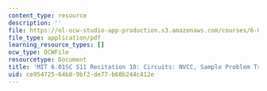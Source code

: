 ```yaml
---
content_type: resource
description: ''
file: https://ol-ocw-studio-app-production.s3.amazonaws.com/courses/6-01sc-introduction-to-electrical-engineering-and-computer-science-i-spring-2011/ce95472564b89bf2de77b68b244c412e_MIT6_01SC_rec10_300k.pdf
file_type: application/pdf
learning_resource_types: []
ocw_type: OCWFile
resourcetype: Document
title: 'MIT 6.01SC S11 Recitation 10: Circuits: NVCC, Sample Problem Transcript'
uid: ce954725-64b8-9bf2-de77-b68b244c412e
---
```

